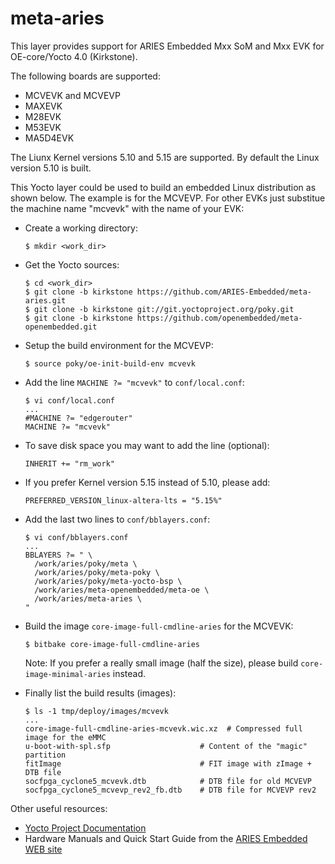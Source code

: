 meta-aries
==========

This layer provides support for ARIES Embedded Mxx SoM and Mxx EVK for
OE-core/Yocto 4.0 (Kirkstone).

The following boards are supported:

  * MCVEVK and MCVEVP
  * MAXEVK
  * M28EVK
  * M53EVK
  * MA5D4EVK

The Liunx Kernel versions 5.10 and 5.15 are supported. By default the
Linux version 5.10 is built.

This Yocto layer could be used to build an embedded Linux distribution
as shown below. The example is for the MCVEVP. For other EVKs just
substitue the machine name "mcvevk" with the name of your EVK:

  * Create a working directory:

        $ mkdir <work_dir>

  * Get the Yocto sources:

        $ cd <work_dir>
        $ git clone -b kirkstone https://github.com/ARIES-Embedded/meta-aries.git
        $ git clone -b kirkstone git://git.yoctoproject.org/poky.git
        $ git clone -b kirkstone https://github.com/openembedded/meta-openembedded.git

  * Setup the build environment for the MCVEVP:

        $ source poky/oe-init-build-env mcvevk

  * Add the line `MACHINE ?= "mcvevk"` to `conf/local.conf`:

        $ vi conf/local.conf
        ...
        #MACHINE ?= "edgerouter"
        MACHINE ?= "mcvevk"

  * To save disk space you may want to add the line (optional):

        INHERIT += "rm_work"

  + If you prefer Kernel version 5.15 instead of 5.10, please add:

        PREFERRED_VERSION_linux-altera-lts = "5.15%"

  * Add the last two lines to `conf/bblayers.conf`:

        $ vi conf/bblayers.conf
        ...
        BBLAYERS ?= " \
          /work/aries/poky/meta \
          /work/aries/poky/meta-poky \
          /work/aries/poky/meta-yocto-bsp \
          /work/aries/meta-openembedded/meta-oe \
          /work/aries/meta-aries \
        "

  * Build the image `core-image-full-cmdline-aries` for the MCVEVK:

        $ bitbake core-image-full-cmdline-aries

    Note: If you prefer a really small image (half the size), please
    build `core-image-minimal-aries` instead.

  * Finally list the build results (images):

        $ ls -1 tmp/deploy/images/mcvevk
        ...
        core-image-full-cmdline-aries-mcvevk.wic.xz  # Compressed full image for the eMMC
        u-boot-with-spl.sfp                    # Content of the "magic" partition
        fitImage                               # FIT image with zImage + DTB file
        socfpga_cyclone5_mcvevk.dtb            # DTB file for old MCVEVP 
        socfpga_cyclone5_mcvevp_rev2_fb.dtb    # DTB file for MCVEVP rev2

Other useful resources:

  * [Yocto Project Documentation](https://docs.yoctoproject.org/4.0.2/)
  * Hardware Manuals and Quick Start Guide from the [ARIES Embedded WEB site](http://www.aries-embedded.de)
